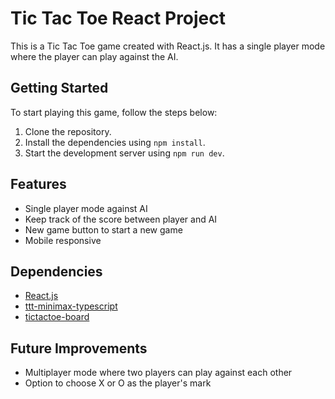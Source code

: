 
# Tic Tac Toe React Project

This is a Tic Tac Toe game created with React.js. It has a single player mode where the player can play against the AI.

## Getting Started

To start playing this game, follow the steps below:

1.  Clone the repository.
2.  Install the dependencies using `npm install`.
3.  Start the development server using `npm run dev`.

## Features

-   Single player mode against AI
-   Keep track of the score between player and AI
-   New game button to start a new game
-   Mobile responsive

## Dependencies

-   [React.js](https://reactjs.org/)
-   [ttt-minimax-typescript](https://github.com/jakesgordon/ttt-minimax-typescript)
-   [tictactoe-board](https://github.com/jakesgordon/tictactoe-board)

## Future Improvements

-   Multiplayer mode where two players can play against each other
-   Option to choose X or O as the player's mark
